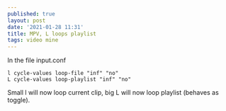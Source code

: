 ```yaml
---
published: true
layout: post
date: '2021-01-28 11:31'
title: MPV, L loops playlist
tags: video mine 
---
```

In the file input.conf

    l cycle-values loop-file "inf" "no"
    L cycle-values loop-playlist "inf" "no"

Small l will now loop current clip, big L will now loop playlist (behaves as toggle).
